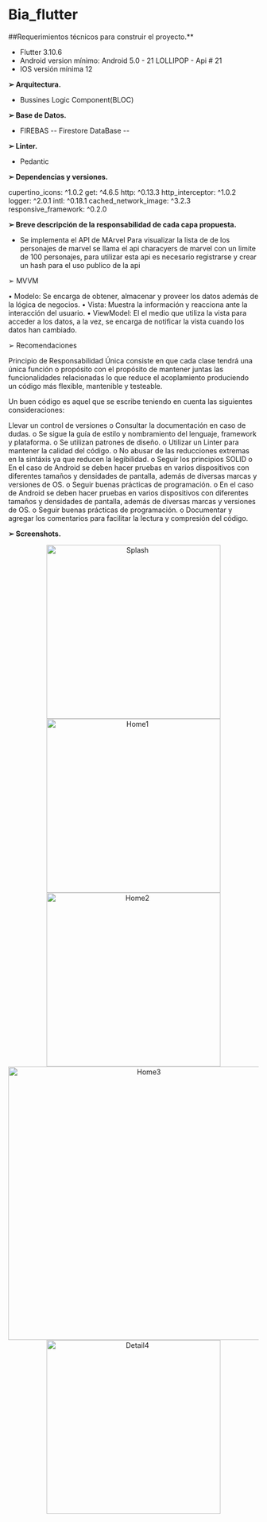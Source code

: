 
# Bia_flutter
##Requerimientos técnicos para construir el proyecto.**
* Flutter 3.10.6
* Android version mínimo: Android 5.0 - 21 LOLLIPOP - Api # 21
* IOS versión mínima 12


**➢ Arquitectura.**
* Bussines Logic Component(BLOC)


**➢ Base de Datos.**
* FIREBAS -- Firestore DataBase --


**➢ Linter.**
* Pedantic

**➢ Dependencias y versiones.**

  cupertino_icons: ^1.0.2
  get: ^4.6.5
  http: ^0.13.3
  http_interceptor: ^1.0.2
  logger: ^2.0.1
  intl: ^0.18.1
  cached_network_image: ^3.2.3
  responsive_framework: ^0.2.0

**➢ Breve descripción de la responsabilidad de cada capa propuesta.**

* Se implementa el API de MArvel
  Para visualizar la lista de de los personajes de marvel se llama el api characyers de marvel con un limite de 100 personajes, para utilizar esta api es necesario registrarse y crear un hash para el uso publico de la api

➢ MVVM

• Modelo: Se encarga de obtener, almacenar y proveer los datos además de la lógica de negocios. • Vista: Muestra la información y reacciona ante la interacción del usuario. • ViewModel: El el medio que utiliza la vista para acceder a los datos, a la vez, se encarga de notificar la vista cuando los datos han cambiado.

➢ Recomendaciones

Principio de Responsabilidad Única consiste en que cada clase tendrá una única función o propósito con el propósito de mantener juntas las funcionalidades relacionadas lo que reduce el acoplamiento produciendo un código más flexible, mantenible y testeable.

Un buen código es aquel que se escribe teniendo en cuenta las siguientes consideraciones:

Llevar un control de versiones o Consultar la documentación en caso de dudas. o Se sigue la guía de estilo y nombramiento del lenguaje, framework y plataforma. o Se utilizan patrones de diseño. o Utilizar un Linter para mantener la calidad del código. o No abusar de las reducciones extremas en la sintáxis ya que reducen la legibilidad. o Seguir los principios SOLID o En el caso de Android se deben hacer pruebas en varios dispositivos con diferentes tamaños y densidades de pantalla, además de diversas marcas y versiones de OS. o Seguir buenas prácticas de programación. o En el caso de Android se deben hacer pruebas en varios dispositivos con diferentes tamaños y densidades de pantalla, además de diversas marcas y versiones de OS. o Seguir buenas prácticas de programación. o Documentar y agregar los comentarios para facilitar la lectura y compresión del código.

**➢ Screenshots.**

<p align="center">
  <img src="imagenes/splash.png" width="350" title="Splash">
  <img src="imagenes/home1.png" width="350" title="Home1">
  <img src="imagenes/home2.png" width="350" title="Home2">
  <img src="imagenes/home3.png" width="550" title="Home3">
  <img src="imagenes/detail.png" width="350" title="Detail4">
  
</p>